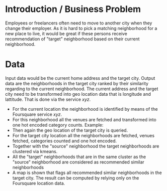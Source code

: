 # Introduction / Business Problem
Employees or freelancers often need to move to another city when they change their employer. 
As it is hard to pick a matching neighborhood for a new place to live, 
it would be great if these persons receive recommendation of "target" neighborhood based on their current neighborhood.

# Data
Input data would be the current home address and the target city. 
Output data are the neighborhoods in the target city ranked by their similarity regarding to the current neighborhood.
The current address and the target city need to be transformed into geo location data that is longitude and lattitude. That is done via the service *xyz*.
- For the current location the neighborhood is identified by means of the Foursquare service *xyz*.
- For this neighborhood all the venues are fetched and transformed into one hot encoded category counts.
Example:
- Then again the geo location of the target city is queried.
- For the target city location all the  neighborhoods are fetched, venues fetched, categories counted and one hot encoded.
- Together with the "source" neighborhood the target neighborhoods are clustered via kmeans.
- All the "target" neighborhoods that are in the same cluster as the "source" neighborhood are considered as recommended similar neighborhoods
- A map is shown that flags all recommended similar neighborhoods in the target city.
The result can be computed by relying only on the Foursquare location data.

